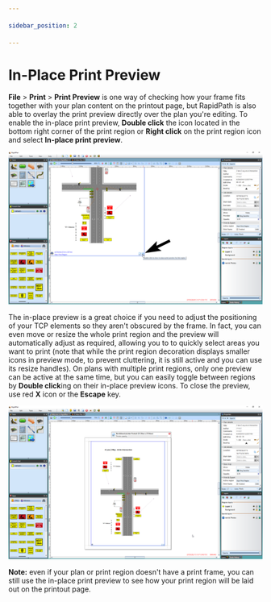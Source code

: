 ```yaml
---

sidebar_position: 2

---
```

# In-Place Print Preview

**File** > **Print** > **Print Preview** is one way of checking how your frame fits together with your plan content on the printout page, but RapidPath is also able to overlay the print preview directly over the plan you're editing. To enable the in-place print preview, **Double click** the icon located in the bottom right corner of the print region or **Right click** on the print region icon and select **In-place print preview**.

![Double_click_for_print_preview](./assets/Double_click_for_print_preview.png)

The in-place preview is a great choice if you need to adjust the positioning of your TCP elements so they aren't obscured by the frame. In fact, you can even move or resize the whole print region and the preview will automatically adjust as required, allowing you to to quickly select areas you want to print (note that while the print region decoration displays smaller icons in preview mode, to prevent cluttering, it is still active and you can use its resize handles).
On plans with multiple print regions, only one preview can be active at the same time, but you can easily toggle between regions by **Double click**ing on their in-place preview icons. To close the preview, use red **X** icon or the **Escape** key.

![In-place_print_preview.png](./assets/In-place_print_preview.png)

**Note:** even if your plan or print region doesn't have a print frame, you can still use the in-place print preview to see how your print region will be laid out on the printout page.
